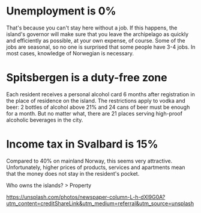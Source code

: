 # Unemployment is 0%
That's because you can't stay here without a job. If this happens, the island's governor will make sure that you leave the archipelago as quickly and efficiently as possible, at your own expense, of course. Some of the jobs are seasonal, so no one is surprised that some people have 3-4 jobs. In most cases, knowledge of Norwegian is necessary.

# Spitsbergen is a duty-free zone
Each resident receives a personal alcohol card 6 months after registration in the place of residence on the island. The restrictions apply to vodka and beer: 2 bottles of alcohol above 21% and 24 cans of beer must be enough for a month. 
But no matter what, there are 21 places serving high-proof alcoholic beverages in the city.

# Income tax in Svalbard is 15%
Compared to 40% on mainland Norway, this seems very attractive. 
Unfortunately, higher prices of products, services and apartments mean that the money does not stay in the resident's pocket.

Who owns the islands? > Property

https://unsplash.com/photos/newspaper-column-L-h-dXl9G0A?utm_content=creditShareLink&utm_medium=referral&utm_source=unsplash